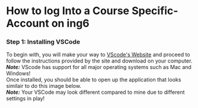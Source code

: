 # How to log Into a Course Specific-Account on ing6
### Step 1: Installing VSCode
To begin with, you will make your way to [VScode's Website](https://code.visualstudio.com/) and proceed to follow the instructions provided by the site and download on your computer.<br />
***Note:*** VScode has support for all major operating systems such as Mac and Windows!<br />
Once installed, you should be able to open up the application that looks similair to do this image below.<br />
***Note:*** Your VSCode may look different compared to mine due to different settings in play!

